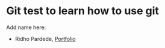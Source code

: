 # Git test to learn how to use git

Add name here:
- Ridho Pardede, [Portfolio](https://www.linkedin.com/in/ridho-pardede/)
